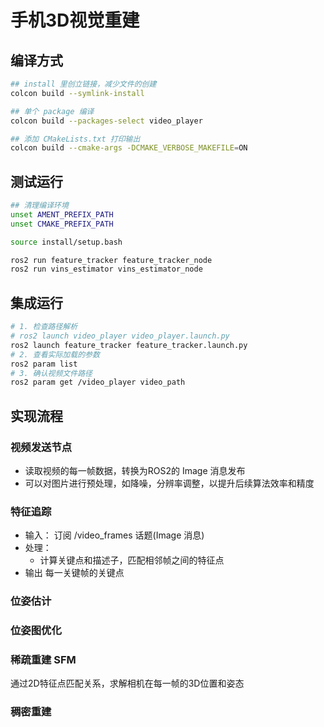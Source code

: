 # 手机3D视觉重建

## 编译方式

```bash
## install 里创立链接，减少文件的创建
colcon build --symlink-install

## 单个 package 编译
colcon build --packages-select video_player

## 添加 CMakeLists.txt 打印输出
colcon build --cmake-args -DCMAKE_VERBOSE_MAKEFILE=ON
```

## 测试运行

```bash
## 清理编译环境
unset AMENT_PREFIX_PATH
unset CMAKE_PREFIX_PATH

source install/setup.bash

ros2 run feature_tracker feature_tracker_node
ros2 run vins_estimator vins_estimator_node
```

## 集成运行

```bash
# 1. 检查路径解析
# ros2 launch video_player video_player.launch.py
ros2 launch feature_tracker feature_tracker.launch.py
# 2. 查看实际加载的参数
ros2 param list
# 3. 确认视频文件路径
ros2 param get /video_player video_path
```

## 实现流程

### 视频发送节点

+ 读取视频的每一帧数据，转换为ROS2的 Image 消息发布
+ 可以对图片进行预处理，如降噪，分辨率调整，以提升后续算法效率和精度

### 特征追踪

+ 输入： 订阅 /video_frames 话题(Image 消息)
+ 处理：
    + 计算关键点和描述子，匹配相邻帧之间的特征点
+ 输出 每一关键帧的关键点

### 位姿估计

### 位姿图优化

### 稀疏重建 SFM

通过2D特征点匹配关系，求解相机在每一帧的3D位置和姿态

### 稠密重建